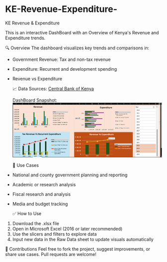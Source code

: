 # KE-Revenue-Expenditure-
KE Revenue &amp; Expenditure 

This is an interactive DashBoard with an Overview of Kenya's Revenue and Expenditure trends. 

🔍 Overview
The dashboard visualizes key trends and comparisons in:
- Government Revenue: Tax and non-tax revenue 
- Expenditure: Recurrent and development spending
- Revenue vs Expenditure

  📈 Data Sources:
  [Central Bank of Kenya](https://www.centralbank.go.ke/statistics/government-finance-statistics/)
    
  DashBoard Snapshot:
  ![Screenshot](https://github.com/wacerabanice/KE-Revenue-Expenditure-/blob/main/Kenya%20Revenue%20and%20Expenditure%20Snapshot.png)

  🧠 Use Cases
- National and county government planning and reporting
- Academic or research analysis
- Fiscal research and analysis
- Media and budget tracking

  ✅ How to Use
1. Download the .xlsx file
2. Open in Microsoft Excel (2016 or later recommended)
3. Use the slicers and filters to explore data
4. Input new data in the Raw Data sheet to update visuals automatically

🙌 Contributions
Feel free to fork the project, suggest improvements, or share use cases. Pull requests are welcome!


